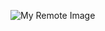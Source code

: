 ![My Remote Image]('https://encrypted-tbn0.gstatic.com/images?q=tbn:ANd9GcQAksmI1DaWkyxQww66T2DhLycRCu2Mu-qa5EPwX-ojuae31p41cn9LTzQ-gG3UknMdfRk&usqp=CAU')